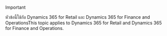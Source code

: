 > [!IMPORTANT]
> <span data-ttu-id="081cd-101">หัวข้อนี้ใช้กับ Dynamics 365 for Retail และ Dynamics 365 for Finance and Operations</span><span class="sxs-lookup"><span data-stu-id="081cd-101">This topic applies to Dynamics 365 for Retail and Dynamics 365 for Finance and Operations.</span></span>

